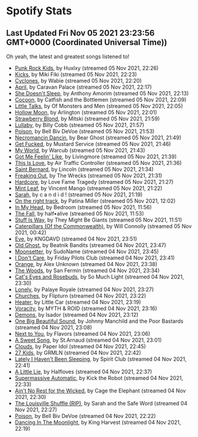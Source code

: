 
# Spotify Stats
## Last Updated Fri Nov 05 2021 23:23:56 GMT+0000 (Coordinated Universal Time))

Oh yeah, the latest and greatest songs listened to!

- [Punk Rock Kids](https://www.last.fm/music/Huxlxy/_/Punk+Rock+Kids), by Huxlxy (streamed 05 Nov 2021, 22:26)
- [Kicks](https://www.last.fm/music/Miki+Fiki/_/Kicks), by Miki Fiki (streamed 05 Nov 2021, 22:23)
- [Cyclones](https://www.last.fm/music/Wabie/_/Cyclones), by Wabie (streamed 05 Nov 2021, 22:20)
- [April](https://www.last.fm/music/Caravan+Palace/_/April), by Caravan Palace (streamed 05 Nov 2021, 22:17)
- [She Doesn't Sleep](https://www.last.fm/music/Anthony+Amorim/_/She+Doesn%27t+Sleep), by Anthony Amorim (streamed 05 Nov 2021, 22:13)
- [Cocoon](https://www.last.fm/music/Catfish+and+the+Bottlemen/_/Cocoon), by Catfish and the Bottlemen (streamed 05 Nov 2021, 22:09)
- [Little Talks](https://www.last.fm/music/Of+Monsters+and+Men/_/Little+Talks), by Of Monsters and Men (streamed 05 Nov 2021, 22:05)
- [Hollow Moon](https://www.last.fm/music/Arlington/_/Hollow+Moon), by Arlington (streamed 05 Nov 2021, 22:01)
- [Strawberry Blond](https://www.last.fm/music/Mitski/_/Strawberry+Blond), by Mitski (streamed 05 Nov 2021, 21:59)
- [Lullaby](https://www.last.fm/music/Billy+Cobb/_/Lullaby), by Billy Cobb (streamed 05 Nov 2021, 21:57)
- [Poison](https://www.last.fm/music/Bell+Biv+DeVoe/_/Poison), by Bell Biv DeVoe (streamed 05 Nov 2021, 21:53)
- [Necromancin Dancin](https://www.last.fm/music/Bear+Ghost/_/Necromancin+Dancin), by Bear Ghost (streamed 05 Nov 2021, 21:49)
- [Get Fucked](https://www.last.fm/music/Mustard+Service/_/Get+Fucked), by Mustard Service (streamed 05 Nov 2021, 21:46)
- [My World](https://www.last.fm/music/Warcub/_/My+World), by Warcub (streamed 05 Nov 2021, 21:43)
- [Got Me Feelin' Like](https://www.last.fm/music/Livingmore/_/Got+Me+Feelin%27+Like), by Livingmore (streamed 05 Nov 2021, 21:39)
- [This Is Love](https://www.last.fm/music/Air+Traffic+Controller/_/This+Is+Love), by Air Traffic Controller (streamed 05 Nov 2021, 21:36)
- [Saint Bernard](https://www.last.fm/music/Lincoln/_/Saint+Bernard), by Lincoln (streamed 05 Nov 2021, 21:34)
- [Freaking Out](https://www.last.fm/music/The+Wrecks/_/Freaking+Out), by The Wrecks (streamed 05 Nov 2021, 21:31)
- [Hardcore](https://www.last.fm/music/Love+Fame+Tragedy/_/Hardcore), by Love Fame Tragedy (streamed 05 Nov 2021, 21:27)
- [Mint Leaf](https://www.last.fm/music/Vincent+Mango/_/Mint+Leaf), by Vincent Mango (streamed 05 Nov 2021, 21:22)
- [Sarah](https://www.last.fm/music/c+a+n+d+i+d+!/_/Sarah), by c a n d i d ! (streamed 05 Nov 2021, 21:19)
- [On the right track](https://www.last.fm/music/Patina+Miller/_/On+the+right+track), by Patina Miller (streamed 05 Nov 2021, 12:02)
- [In My Head](https://www.last.fm/music/Bedroom/_/In+My+Head), by Bedroom (streamed 05 Nov 2021, 11:56)
- [The Fall](https://www.last.fm/music/half%E2%80%A2alive/_/The+Fall), by half•alive (streamed 05 Nov 2021, 11:53)
- [Stuff Is Way](https://www.last.fm/music/They+Might+Be+Giants/_/Stuff+Is+Way), by They Might Be Giants (streamed 05 Nov 2021, 11:51)
- [Caterpillars (Of the Commonwealth)](https://www.last.fm/music/Will+Connolly/_/Caterpillars+(Of+the+Commonwealth)), by Will Connolly (streamed 05 Nov 2021, 00:42)
- [Eve](https://www.last.fm/music/KNGDAVD/_/Eve), by KNGDAVD (streamed 04 Nov 2021, 23:51)
- [Old Ghost](https://www.last.fm/music/Beatnik+Bandits/_/Old+Ghost), by Beatnik Bandits (streamed 04 Nov 2021, 23:47)
- [Moonsetter](https://www.last.fm/music/SudoName/_/Moonsetter), by SudoName (streamed 04 Nov 2021, 23:45)
- [I Don't Care](https://www.last.fm/music/Friday+Pilots+Club/_/I+Don%27t+Care), by Friday Pilots Club (streamed 04 Nov 2021, 23:41)
- [Orange](https://www.last.fm/music/Alex+Unknown/_/Orange), by Alex Unknown (streamed 04 Nov 2021, 23:38)
- [The Woods](https://www.last.fm/music/San+Fermin/_/The+Woods), by San Fermin (streamed 04 Nov 2021, 23:34)
- [Cat's Eyes and Rosebuds](https://www.last.fm/music/So+Much+Light/_/Cat%27s+Eyes+and+Rosebuds), by So Much Light (streamed 04 Nov 2021, 23:30)
- [Lonely](https://www.last.fm/music/Palaye+Royale/_/Lonely), by Palaye Royale (streamed 04 Nov 2021, 23:27)
- [Churches](https://www.last.fm/music/Flipturn/_/Churches), by Flipturn (streamed 04 Nov 2021, 23:22)
- [Heater](https://www.last.fm/music/Little+Car/_/Heater), by Little Car (streamed 04 Nov 2021, 23:19)
- [Voracity](https://www.last.fm/music/MYTH+&+ROID/_/Voracity), by MYTH & ROID (streamed 04 Nov 2021, 23:16)
- [Demons](https://www.last.fm/music/Isador/_/Demons), by Isador (streamed 04 Nov 2021, 23:12)
- [One Big Beautiful Sound](https://www.last.fm/music/Johnny+Manchild+and+the+Poor+Bastards/_/One+Big+Beautiful+Sound), by Johnny Manchild and the Poor Bastards (streamed 04 Nov 2021, 23:08)
- [Next to You](https://www.last.fm/music/Flavors/_/Next+to+You), by Flavors (streamed 04 Nov 2021, 23:06)
- [A Sweet Song](https://www.last.fm/music/St.Arnaud/_/A+Sweet+Song), by St.Arnaud (streamed 04 Nov 2021, 23:01)
- [Clouds](https://www.last.fm/music/Paper+Idol/_/Clouds), by Paper Idol (streamed 04 Nov 2021, 22:45)
- [27 Kids](https://www.last.fm/music/GRMLN/_/27+Kids), by GRMLN (streamed 04 Nov 2021, 22:42)
- [Lately I Haven't Been Sleeping](https://www.last.fm/music/Spirit+Club/_/Lately+I+Haven%27t+Been+Sleeping), by Spirit Club (streamed 04 Nov 2021, 22:41)
- [A Little Lie](https://www.last.fm/music/Halfloves/_/A+Little+Lie), by Halfloves (streamed 04 Nov 2021, 22:37)
- [Supermassive Automatic](https://www.last.fm/music/Kick+the+Robot/_/Supermassive+Automatic), by Kick the Robot (streamed 04 Nov 2021, 22:33)
- [Ain't No Rest for the Wicked](https://www.last.fm/music/Cage+the+Elephant/_/Ain%27t+No+Rest+for+the+Wicked), by Cage the Elephant (streamed 04 Nov 2021, 22:30)
- [The Louisville Shuffle (RIP)](https://www.last.fm/music/Sarah+and+the+Safe+Word/_/The+Louisville+Shuffle+(RIP)), by Sarah and the Safe Word (streamed 04 Nov 2021, 22:27)
- [Poison](https://www.last.fm/music/Bell+Biv+DeVoe/_/Poison), by Bell Biv DeVoe (streamed 04 Nov 2021, 22:22)
- [Dancing In The Moonlight](https://www.last.fm/music/King+Harvest/_/Dancing+In+The+Moonlight), by King Harvest (streamed 04 Nov 2021, 22:19)
